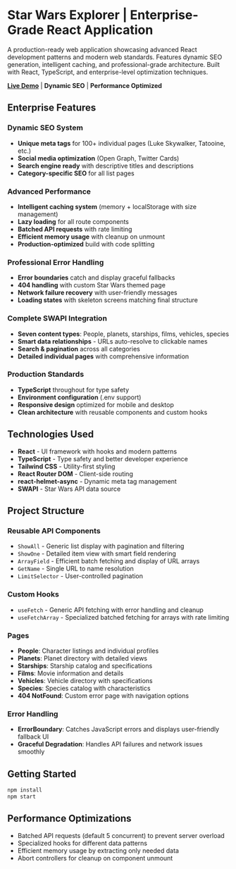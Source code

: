 # Star Wars Explorer | Enterprise-Grade React Application

A production-ready web application showcasing advanced React development patterns and modern web standards. Features dynamic SEO generation, intelligent caching, and professional-grade architecture. Built with React, TypeScript, and enterprise-level optimization techniques.

**[Live Demo](starwars-lightspeed-explorer.netlify.app)** | **Dynamic SEO** | **Performance Optimized**

## Enterprise Features

### **Dynamic SEO System**
- **Unique meta tags** for 100+ individual pages (Luke Skywalker, Tatooine, etc.)
- **Social media optimization** (Open Graph, Twitter Cards)
- **Search engine ready** with descriptive titles and descriptions
- **Category-specific SEO** for all list pages

### **Advanced Performance**
- **Intelligent caching system** (memory + localStorage with size management)
- **Lazy loading** for all route components
- **Batched API requests** with rate limiting
- **Efficient memory usage** with cleanup on unmount
- **Production-optimized** build with code splitting

### **Professional Error Handling**
- **Error boundaries** catch and display graceful fallbacks
- **404 handling** with custom Star Wars themed page
- **Network failure recovery** with user-friendly messages
- **Loading states** with skeleton screens matching final structure

### **Complete SWAPI Integration**
- **Seven content types**: People, planets, starships, films, vehicles, species
- **Smart data relationships** - URLs auto-resolve to clickable names
- **Search & pagination** across all categories
- **Detailed individual pages** with comprehensive information

### **Production Standards**
- **TypeScript** throughout for type safety
- **Environment configuration** (.env support)
- **Responsive design** optimized for mobile and desktop
- **Clean architecture** with reusable components and custom hooks

## Technologies Used

- **React** - UI framework with hooks and modern patterns
- **TypeScript** - Type safety and better developer experience
- **Tailwind CSS** - Utility-first styling
- **React Router DOM** - Client-side routing
- **react-helmet-async** - Dynamic meta tag management
- **SWAPI** - Star Wars API data source

## Project Structure

### Reusable API Components
- `ShowAll` - Generic list display with pagination and filtering
- `ShowOne` - Detailed item view with smart field rendering
- `ArrayField` - Efficient batch fetching and display of URL arrays
- `GetName` - Single URL to name resolution
- `LimitSelector` - User-controlled pagination

### Custom Hooks
- `useFetch` - Generic API fetching with error handling and cleanup
- `useFetchArray` - Specialized batched fetching for arrays with rate limiting

### Pages
- **People**: Character listings and individual profiles
- **Planets**: Planet directory with detailed views
- **Starships**: Starship catalog and specifications
- **Films**: Movie information and details
- **Vehicles**: Vehicle directory with specifications
- **Species**: Species catalog with characteristics
- **404 NotFound**: Custom error page with navigation options

### Error Handling
- **ErrorBoundary**: Catches JavaScript errors and displays user-friendly fallback UI
- **Graceful Degradation**: Handles API failures and network issues smoothly

## Getting Started

```bash
npm install
npm start
```

## Performance Optimizations

- Batched API requests (default 5 concurrent) to prevent server overload
- Specialized hooks for different data patterns
- Efficient memory usage by extracting only needed data
- Abort controllers for cleanup on component unmount 
